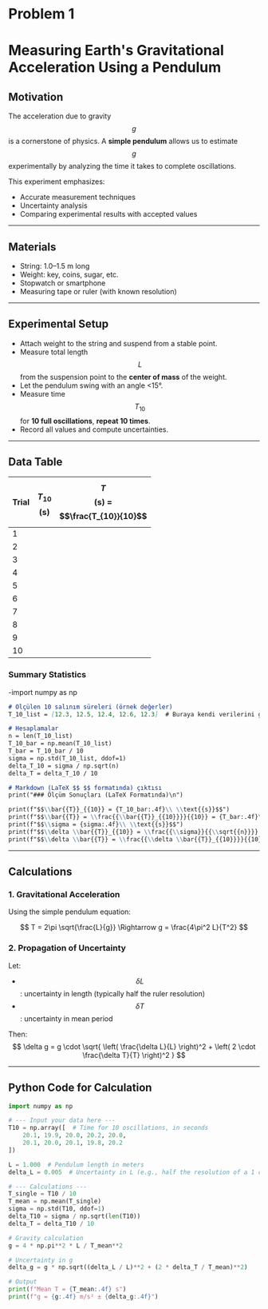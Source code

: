 # Problem 1
# Measuring Earth's Gravitational Acceleration Using a Pendulum

## Motivation

The acceleration due to gravity $$g$$ is a cornerstone of physics. A **simple pendulum** allows us to estimate $$g$$ experimentally by analyzing the time it takes to complete oscillations.

This experiment emphasizes:
- Accurate measurement techniques
- Uncertainty analysis
- Comparing experimental results with accepted values

---

## Materials

- String: 1.0–1.5 m long  
- Weight: key, coins, sugar, etc.  
- Stopwatch or smartphone  
- Measuring tape or ruler (with known resolution)

---

## Experimental Setup

- Attach weight to the string and suspend from a stable point.
- Measure total length $$L$$ from the suspension point to the **center of mass** of the weight.
- Let the pendulum swing with an angle <15°.
- Measure time $$T_{10}$$ for **10 full oscillations**, **repeat 10 times**.
- Record all values and compute uncertainties.

---

## Data Table

| Trial | $$T_{10}$$ (s) | $$T$$ (s) = $$\frac{T_{10}}{10}$$ |
|-------|----------------|----------------------------------|
| 1     |                |                                  |
| 2     |                |                                  |
| 3     |                |                                  |
| 4     |                |                                  |
| 5     |                |                                  |
| 6     |                |                                  |
| 7     |                |                                  |
| 8     |                |                                  |
| 9     |                |                                  |
| 10    |                |                                  |

### Summary Statistics

-import numpy as np
```markdown
# Ölçülen 10 salınım süreleri (örnek değerler)
T_10_list = [12.3, 12.5, 12.4, 12.6, 12.3]  # Buraya kendi verilerini gir

# Hesaplamalar
n = len(T_10_list)
T_10_bar = np.mean(T_10_list)
T_bar = T_10_bar / 10
sigma = np.std(T_10_list, ddof=1)
delta_T_10 = sigma / np.sqrt(n)
delta_T = delta_T_10 / 10

# Markdown (LaTeX $$ $$ formatında) çıktısı
print("### Ölçüm Sonuçları (LaTeX Formatında)\n")

print(f"$$\\bar{{T}}_{{10}} = {T_10_bar:.4f}\\ \\text{{s}}$$")
print(f"$$\\bar{{T}} = \\frac{{\\bar{{T}}_{{10}}}}{{10}} = {T_bar:.4f}\\ \\text{{s}}$$")
print(f"$$\\sigma = {sigma:.4f}\\ \\text{{s}}$$")
print(f"$$\\delta \\bar{{T}}_{{10}} = \\frac{{\\sigma}}{{\\sqrt{{n}}}} = {delta_T_10:.4f}\\ \\text{{s}}$$")
print(f"$$\\delta \\bar{{T}} = \\frac{{\\delta \\bar{{T}}_{{10}}}}{{10}} = {delta_T:.4f}\\ \\text{{s}}$$")
```
---

## Calculations

### 1. Gravitational Acceleration

Using the simple pendulum equation:

$$
T = 2\pi \sqrt{\frac{L}{g}} \Rightarrow g = \frac{4\pi^2 L}{T^2}
$$

### 2. Propagation of Uncertainty

Let:
- $$\delta L$$: uncertainty in length (typically half the ruler resolution)
- $$\delta T$$: uncertainty in mean period

Then:
$$
\delta g = g \cdot \sqrt{ \left( \frac{\delta L}{L} \right)^2 + \left( 2 \cdot \frac{\delta T}{T} \right)^2 }
$$

---

##  Python Code for Calculation

```python
import numpy as np

# --- Input your data here ---
T10 = np.array([  # Time for 10 oscillations, in seconds
    20.1, 19.9, 20.0, 20.2, 20.0,
    20.1, 20.0, 20.1, 19.8, 20.2
])

L = 1.000  # Pendulum length in meters
delta_L = 0.005  # Uncertainty in L (e.g., half the resolution of a 1 cm tape)

# --- Calculations ---
T_single = T10 / 10
T_mean = np.mean(T_single)
sigma = np.std(T10, ddof=1)
delta_T10 = sigma / np.sqrt(len(T10))
delta_T = delta_T10 / 10

# Gravity calculation
g = 4 * np.pi**2 * L / T_mean**2

# Uncertainty in g
delta_g = g * np.sqrt((delta_L / L)**2 + (2 * delta_T / T_mean)**2)

# Output
print(f"Mean T = {T_mean:.4f} s")
print(f"g = {g:.4f} m/s² ± {delta_g:.4f}")
```
